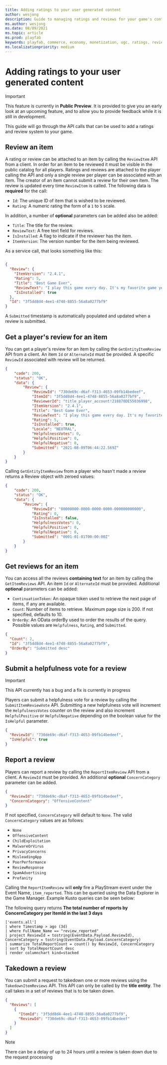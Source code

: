 ```yaml
---
title: Adding ratings to your user generated content
author: wesjong
description: Guide to managing ratings and reviews for your game's content.
ms.author: wesjong
ms.date: 08/09/2021
ms.topic: article
ms.prod: playfab
keywords: playfab, commerce, economy, monetization, ugc, ratings, reviews
ms.localizationpriority: medium
---
```


# Adding ratings to your user generated content

> [!IMPORTANT]
> This feature is currently in **Public Preview**. It is provided to give you an early look at an upcoming feature, and to allow you to provide feedback while it is still in development.

This guide will go through the API calls that can be used to add a ratings and review system to your game.

## Review an item

A rating or review can be attached to an item by calling the `ReviewItem` API from a client. In order for an item to be reviewed it must be visible in the public catalog for all players. Ratings and reviews are attached to the player calling the API and only a single review per player can be associated with an item. The creator of an item cannot submit a review for their own item. The review is updated every time `ReviewItem` is called. The following data is **required** for the call:

- `Id`: The unique ID of item that is wished to be reviewed.
- `Rating`: A numeric rating the form of a `1` to `5` scale.

In addition, a number of **optional** parameters can be added also be added:

- `Title`: The title for the review.
- `ReviewText`: A free text field for reviews.
- `IsInstalled`: A flag to indicate if the reviewer has the item.
- `ItemVersion`: The version number for the item being reviewed.

As a service call, that looks something like this:

```json

{
  "Review": {
    "ItemVersion": "2.4.1",
    "Rating": 5,
    "Title": "Best Game Ever",
    "ReviewText": "I play this game every day. It's my favorite game yet.",
    "IsInstalled": true
  },
  "Id": "3f5dd8d4-4ee1-4748-8855-56a8a0277bf9"
}
```

A `Submitted` timestamp is automatically populated and updated when a review is submitted.

## Get a player's review for an item

You can get a player's review for an item by calling the `GetEntityItemReview` API from a client. An item `Id` or `AlternateId` must be provided. A specific `ReviewId` associated with review will be returned.

```json
{
    "code": 200,
    "status": "OK",
    "data": {
        "Review": {
            "ReviewId": "730de69c-d6af-f313-4653-09fb14bedeef",
            "ItemId": "3f5dd8d4-4ee1-4748-8855-56a8a0277bf9",
            "ReviewerId": "title_player_account!218870DE55036998",
            "ItemVersion": "2.4.1",
            "Title": "Best Game Ever",
            "ReviewText": "I play this game every day. It's my favorite game yet.",
            "Rating": 5,
            "IsInstalled": true,
            "Locale": "NEUTRAL",
            "HelpfulnessVotes": 0,
            "HelpfulPositive": 0,
            "HelpfulNegative": 0,
            "Submitted": "2021-08-09T06:44:22.569Z"
        }
    }
}
```

Calling `GetEntityItemReview` from a player who hasn't made a review returns a Review object with zeroed values:

```json
{
    "code": 200,
    "status": "OK",
    "data": {
        "Review": {
            "ReviewId": "00000000-0000-0000-0000-000000000000",
            "Rating": 0,
            "IsInstalled": false,
            "HelpfulnessVotes": 0,
            "HelpfulPositive": 0,
            "HelpfulNegative": 0,
            "Submitted": "0001-01-01T00:00:00Z"
        }
    }
}
```

## Get reviews for an item

You can access all the reviews **containing text** for an item by calling the `GetItemReviews` API. An item `Id` or `AlternateId` must be provided. Additional **optional** parameters can be added:

- `ContinuationToken`: An opaque token used to retrieve the next page of items, if any are available.
- `Count`: Number of items to retrieve. Maximum page size is 200\. If not specified, defaults to 10.
- `OrderBy`: An OData orderBy used to order the results of the query. Possible values are `Helpfulness`, `Rating`, and `Submitted`.

```json
{
  "Count": 2,
  "Id": "3f5dd8d4-4ee1-4748-8855-56a8a0277bf9",
  "OrderBy": "Submitted desc"
}
```

## Submit a helpfulness vote for a review

> [!IMPORTANT]
> This API currently has a bug and a fix is currently in progress

Players can submit a helpfulness vote for a review by calling the `SubmitItemReviewVote` API. Submitting a new helpfulness vote will increment the `HelpfulnessVotes` counter on the review and also increment `HelpfulPositive` or `HelpfulNegative` depending on the boolean value for the `IsHelpful` parameter.

```json
{
  "ReviewId": "730de69c-d6af-f313-4653-09fb14bedeef",
  "IsHelpful": true
}
```

## Report a review

Players can report a review by calling the `ReportItemReview` API from a client. A `ReviewId` must be provided. An additional **optional** `ConcernCategory` parameter can be added.

```json
{
  "ReviewId": "730de69c-d6af-f313-4653-09fb14bedeef",
  "ConcernCategory": "OffensiveContent"
}
```

If not specified, `ConcernCategory` will default to `None`. The valid `ConcernCategory` values are as follows:

- `None`
- `OffensiveContent`
- `ChildExploitation`
- `MalwareOrVirus`
- `PrivacyConcerns`
- `MisleadingApp`
- `PoorPerformance`
- `ReviewResponse`
- `SpamAdvertising`
- `Profanity`

Calling the `ReportItemReview` will **only** fire a PlayStream event under the Event Name, `item_reported`. This can be queried using the Data Explorer in the Game Manager. Example Kusto queries can be seen below:

The following query returns **The total number of reports by ConcernCategory per ItemId in the last 3 days**

```kusto
['events.all']
| where Timestamp > ago (3d)
| where FullName_Name == "review_reported"
| project ReviewId = tostring(EventData.Payload.ReviewId), ConcernCategory = tostring(EventData.Payload.ConcernCategory)
| summarize TotalReportCount = count() by ReviewId, ConcernCategory
| sort by TotalReportCount desc
| render columnchart kind=stacked
```

## Takedown a review

You can submit a request to takedown one or more reviews using the `TakedownItemReviews` API. This API can only be called by the **title entity**. The call takes in a set of reviews that is to be taken down.

```json
{
  "Reviews": [
    {
      "ItemId": "3f5dd8d4-4ee1-4748-8855-56a8a0277bf9",
      "ReviewId": "730de69c-d6af-f313-4653-09fb14bedeef"
    }
  ]
}
```

> [!NOTE]
>There can be a delay of up to 24 hours until a review is taken down due to the request processing
